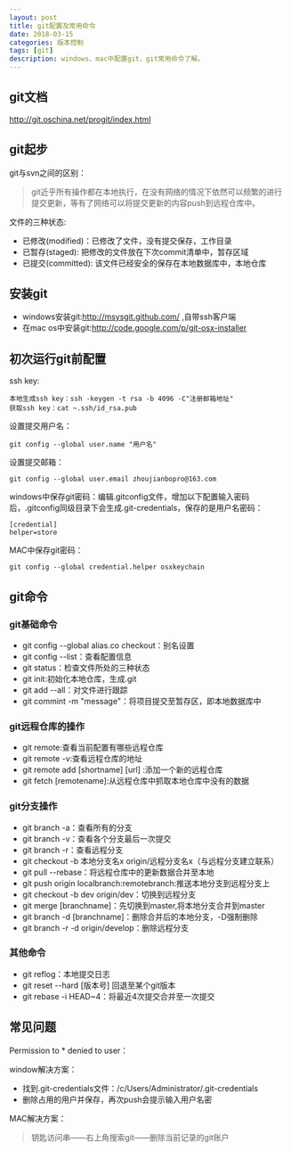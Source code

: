 ```yaml
---
layout: post
title: git配置及常用命令
date: 2018-03-15
categories: 版本控制
tags: [git]
description: windows、mac中配置git，git常用命令了解。
---
```


## git文档
http://git.oschina.net/progit/index.html

## git起步
git与svn之间的区别：
> git近乎所有操作都在本地执行，在没有网络的情况下依然可以频繁的进行提交更新，等有了网络可以将提交更新的内容push到远程仓库中。

文件的三种状态:

- 已修改(modified)：已修改了文件，没有提交保存，工作目录
- 已暂存(staged): 把修改的文件放在下次commit清单中，暂存区域
- 已提交(committed): 该文件已经安全的保存在本地数据库中，本地仓库

## 安装git

- windows安装git:http://msysgit.github.com/ ,自带ssh客户端
- 在mac os中安装git:http://code.google.com/p/git-osx-installer

## 初次运行git前配置

ssh key:

```$xslt
本地生成ssh key：ssh -keygen -t rsa -b 4096 -C"注册邮箱地址"
获取ssh key：cat ~.ssh/id_rsa.pub
```

设置提交用户名：
```$xslt
git config --global user.name "用户名"
```

设置提交邮箱：
```$xslt
git config --global user.email zhoujianbopro@163.com 
```

windows中保存git密码：编辑.gitconfig文件，增加以下配置输入密码后，.gitconfig同级目录下会生成.git-credentials，保存的是用户名密码：
```$xslt
[credential]
helper=store

```

MAC中保存git密码：
```$xslt
git config --global credential.helper osxkeychain
```

## git命令

### git基础命令
- git config --global alias.co checkout：别名设置
- git config --list：查看配置信息
- git status：检查文件所处的三种状态
- git init:初始化本地仓库，生成.git
- git add --all：对文件进行跟踪
- git commint -m "message"：将项目提交至暂存区，即本地数据库中

### git远程仓库的操作
- git remote:查看当前配置有哪些远程仓库
- git remote -v:查看远程仓库的地址
- git remote add [shortname] [url] :添加一个新的远程仓库
- git fetch [remotename]:从远程仓库中抓取本地仓库中没有的数据

### git分支操作
- git branch -a：查看所有的分支
- git branch -v：查看各个分支最后一次提交
- git branch -r：查看远程分支
- git checkout -b 本地分支名x origin/远程分支名x（与远程分支建立联系）
- git pull --rebase：将远程仓库中的更新数据合并至本地
- git push origin localbranch:remotebranch:推送本地分支到远程分支上
- git checkout -b dev origin/dev：切换到远程分支
- git merge [branchname]：先切换到master,将本地分支合并到master
- git branch -d [branchname]：删除合并后的本地分支，-D强制删除
- git branch -r -d origin/develop：删除远程分支

### 其他命令
- git reflog：本地提交日志
- git reset --hard [版本号] 回退至某个git版本
- git rebase -i HEAD~4：将最近4次提交合并至一次提交

## 常见问题

Permission to * denied to user：

window解决方案：
- 找到.git-credentials文件：/c/Users/Administrator/.git-credentials
- 删除占用的用户并保存，再次push会提示输入用户名密

MAC解决方案：
> 钥匙访问串——右上角搜索git——删除当前记录的git账户




